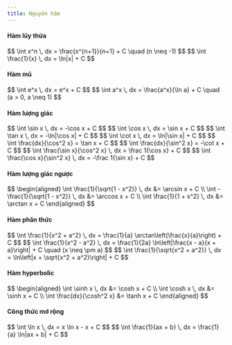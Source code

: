 ```yaml
---
title: Nguyên hàm
---
```


<link rel="stylesheet" href="/meth/equation.css"/>


#### Hàm lũy thừa
<div class='block-equation'>
   $$
   \int x^n \, dx = \frac{x^{n+1}}{n+1} + C \quad (n \neq -1)
   $$
   $$
   \int \frac{1}{x} \, dx = \ln|x| + C
   $$
</div>

#### Hàm mũ
<div class='block-equation'>
   $$
   \int e^x \, dx = e^x + C
   $$
   $$
   \int a^x \, dx = \frac{a^x}{\ln a} + C \quad (a > 0, a \neq 1)
   $$
</div>

#### Hàm lượng giác
<div class='block-equation'>
   $$
      \int \sin x \, dx = -\cos x + C
   $$
   $$
      \int \cos x \, dx = \sin x + C
   $$
   $$
      \int \tan x \, dx = -\ln|\cos x| + C
   $$
   $$
      \int \cot x \, dx = \ln|\sin x| + C
   $$
   $$
      \int \frac{dx}{\cos^2 x} = \tan x + C
   $$
   $$
      \int \frac{dx}{\sin^2 x} = -\cot x + C
   $$
   $$
      \int \frac{\sin x}{\cos^2 x} \, dx = \frac 1{\cos x} + C
   $$
   $$
      \int \frac{\cos x}{\sin^2 x} \, dx = -\frac 1{\sin x} + C
   $$
</div>

#### Hàm lượng giác ngược
<div class='block-equation'>
   $$
   \begin{aligned}
   \int \frac{1}{\sqrt{1 - x^2}} \, dx &= \arcsin x + C \\
   \int -\frac{1}{\sqrt{1 - x^2}} \, dx &= \arccos x + C \\
   \int \frac{1}{1 + x^2} \, dx &= \arctan x + C
   \end{aligned}
   $$
</div>

#### Hàm phân thức
<div class='block-equation'>
$$
   \int \frac{1}{x^2 + a^2} \, dx = \frac{1}{a} \arctan\left(\frac{x}{a}\right) + C
$$
$$
   \int \frac{1}{x^2 - a^2} \, dx = \frac{1}{2a} \ln\left|\frac{x - a}{x + a}\right| + C \quad (x \neq \pm a)
$$
$$
   \int \frac{1}{\sqrt{x^2 + a^2}} \, dx = \ln\left|x + \sqrt{x^2 + a^2}\right| + C
$$
</div>

#### Hàm hyperbolic
<div class='block-equation'>
$$
   \begin{aligned}
   \int \sinh x \, dx &= \cosh x + C \\
   \int \cosh x \, dx &= \sinh x + C \\
   \int \frac{dx}{\cosh^2 x} &= \tanh x + C
   \end{aligned}
$$
</div>

#### Công thức mở rộng
<div class='block-equation'>
   $$
   \int \ln x \, dx = x \ln x - x + C
   $$
   $$
   \int \frac{1}{ax + b} \, dx = \frac{1}{a} \ln|ax + b| + C
   $$
</div>
